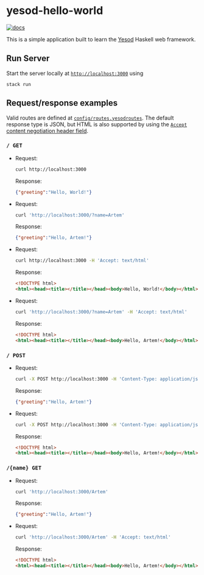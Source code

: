 # yesod-hello-world

[![docs](https://github.com/artemmavrin/yesod-hello-world/actions/workflows/doc.yml/badge.svg)](https://artemmavrin.github.io/yesod-hello-world)

This is a simple application built to learn the [Yesod](https://www.yesodweb.com/) Haskell web framework.

## Run Server

Start the server locally at [`http://localhost:3000`](http://localhost:3000) using
```text
stack run
```

## Request/response examples

Valid routes are defined at [`config/routes.yesodroutes`](config/routes.yesodroutes).
The default response type is JSON, but HTML is also supported by using the [`Accept` content negotiation header field](https://www.rfc-editor.org/rfc/rfc9110.html#name-content-negotiation-fields).

### `/ GET`

* Request:
  ```bash
  curl http://localhost:3000
  ```
  Response:
  ```json
  {"greeting":"Hello, World!"}
  ```
* Request:
  ```bash
  curl 'http://localhost:3000/?name=Artem'
  ```
  Response:
  ```json
  {"greeting":"Hello, Artem!"}
  ```
* Request:
  ```bash
  curl http://localhost:3000 -H 'Accept: text/html'
  ```
  Response:
  ```html
  <!DOCTYPE html>
  <html><head><title></title></head><body>Hello, World!</body></html>
  ```
* Request:
  ```bash
  curl 'http://localhost:3000/?name=Artem' -H 'Accept: text/html'
  ```
  Response:
  ```html
  <!DOCTYPE html>
  <html><head><title></title></head><body>Hello, Artem!</body></html>
  ```

### `/ POST`

* Request:
  ```bash
  curl -X POST http://localhost:3000 -H 'Content-Type: application/json' -d '{"name":"Artem"}'
  ```
  Response:
  ```json
  {"greeting":"Hello, Artem!"}
  ```
* Request:
  ```bash
  curl -X POST http://localhost:3000 -H 'Content-Type: application/json' -d '{"name":"Artem"}' -H 'Accept: text/html'
  ```
  Response:
  ```html
  <!DOCTYPE html>
  <html><head><title></title></head><body>Hello, Artem!</body></html>
  ```

### `/{name} GET`

* Request:
  ```bash
  curl 'http://localhost:3000/Artem'
  ```
  Response:
  ```json
  {"greeting":"Hello, Artem!"}
  ```
* Request:
  ```bash
  curl 'http://localhost:3000/Artem' -H 'Accept: text/html'
  ```
  Response:
  ```html
  <!DOCTYPE html>
  <html><head><title></title></head><body>Hello, Artem!</body></html>
  ```
